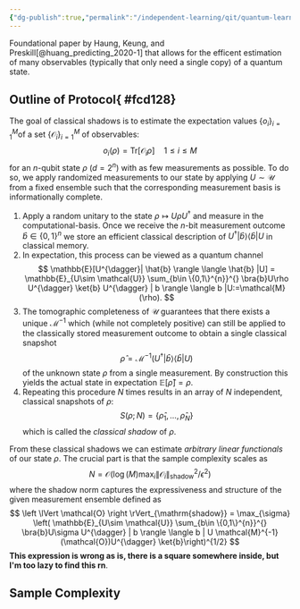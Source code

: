 ```yaml
---
{"dg-publish":true,"permalink":"/independent-learning/qit/quantum-learning-theory/classical-shadows/","created":"2025-01-10T20:43:08.796-07:00","updated":"2025-03-13T18:35:42.542-06:00"}
---
```


Foundational paper by Haung, Keung, and Preskill[@huang_predicting_2020-1] that allows for the efficent estimation of many observables (typically that only need a single copy) of a quantum state. 

## Outline of Protocol{ #fcd128}

The goal of classical shadows is to estimate the expectation values $\{o_{i}\}_{i=1}^{M}$of a set $\{\mathcal{O}_{i}\}_{i=1}^{M}$ of observables:
$$
o_{i}(\rho)=\mathrm{Tr}\left[ \mathcal{O}_{i}\rho \right] \quad 1\le i\le M
$$
for an $n$-qubit state $\rho$ ($d=2^{n}$) with as few measurements as possible. To do so, we apply randomized measurements to our state by applying $U\sim \mathcal{U}$ from a fixed ensemble such that the corresponding measurement basis is informationally complete.

1. Apply a random unitary to the state $\rho \mapsto U \rho U^{\dagger}$ and measure in the computational-basis. Once we receive the $n$-bit measurement outcome $\hat{b}\in \{0,1\}^{n}$ we store an efficient classical description of $U^{\dagger}| \hat{b} \rangle \langle \hat{b} |U$ in classical memory.
2. In expectation, this process can be viewed as a quantum channel
	$$
	\mathbb{E}[U^{\dagger}| \hat{b} \rangle \langle \hat{b} |U] = \mathbb{E}_{U\sim \mathcal{U}} \sum_{b\in \{0,1\}^{n}}^{} \bra{b}U\rho U^{\dagger} \ket{b} U^{\dagger} | b \rangle \langle b |U:=\mathcal{M}(\rho).
	$$
3. The tomographic completeness of $\mathcal{U}$ guarantees that there exists a unique $\mathcal{M}^{-1}$ which (while not completely positive) can still be applied to the classically stored measurement outcome to obtain a single classical snapshot
	$$
	\hat{\rho}=\mathcal{M}^{-1}(U^{\dagger}| \hat{b} \rangle \langle \hat{b} | U)
	$$
	of the unknown state $\rho$ from a single measurement. By construction this yields the actual state in expectation $\mathbb{E}[\hat{\rho}]=\rho$.
4. Repeating this procedure $N$ times results in an array of $N$ independent, classical snapshots of $\rho$:
	$$
	S(\rho;N) = \{\hat{\rho}_{1},\ldots, \hat{\rho}_{N}\}
	$$
	which is called the *classical shadow* of $\rho$.

From these classical shadows we can estimate *arbitrary linear functionals* of our state $\rho$. The crucial part is that the sample complexity scales as
$$
N = \mathcal{O} \left( \log(M) \max_{i} \left \lVert \mathcal{O}_{i} \right \rVert_{\mathrm{shadow}}^{2} / \epsilon^{2} \right)
$$
where the shadow norm captures the expressiveness and structure of the given measurement ensemble defined as
$$
\left \lVert \mathcal{O} \right \rVert_{\mathrm{shadow}} = \max_{\sigma} \left( \mathbb{E}_{U\sim \mathcal{U}} \sum_{b\in \{0,1\}^{n}}^{} \bra{b}U\sigma U^{\dagger} | b \rangle \langle b | U \mathcal{M}^{-1}(\mathcal{O})U^{\dagger} \ket{b}\right)^{1/2}
$$
**This expression is wrong as is, there is a square somewhere inside, but I'm too lazy to find this rn**.

## Sample Complexity